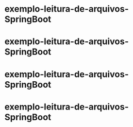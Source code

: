 # exemplo-leitura-de-arquivos-SpringBoot
# exemplo-leitura-de-arquivos-SpringBoot
# exemplo-leitura-de-arquivos-SpringBoot
# exemplo-leitura-de-arquivos-SpringBoot
